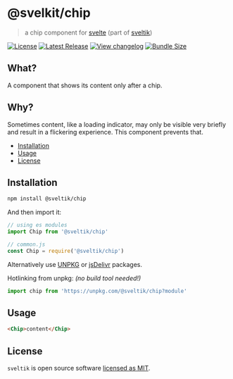 # @svelkit/chip

> a chip component for [svelte] (part of [sveltik])

[![License](https://badgen.net/npm/license/@sveltik/chip)](https://github.com/kenoxa/@sveltik/chip/blob/main/LICENSE)
[![Latest Release](https://badgen.net/npm/v/@sveltik/chip)](https://www.npmjs.com/package/@sveltik/chip)
[![View changelog](https://badgen.net/badge/%E2%80%8B/Explore%20Changelog/green?icon=awesome)](https://changelogs.xyz/@sveltik/chip)
[![Bundle Size](https://badgen.net/bundlephobia/minzip/@sveltik/chip)](https://bundlephobia.com/result?p=@sveltik/chip)

## What?

A component that shows its content only after a chip.

## Why?

Sometimes content, like a loading indicator, may only be visible very briefly and result in a flickering experience. This component prevents that.

<!-- prettier-ignore-start -->
<!-- START doctoc generated TOC please keep comment here to allow auto update -->
<!-- DON'T EDIT THIS SECTION, INSTEAD RE-RUN doctoc TO UPDATE -->


- [Installation](#installation)
- [Usage](#usage)
- [License](#license)

<!-- END doctoc generated TOC please keep comment here to allow auto update -->
<!-- prettier-ignore-end -->

## Installation

```sh
npm install @sveltik/chip
```

And then import it:

```js
// using es modules
import Chip from '@sveltik/chip'

// common.js
const Chip = require('@sveltik/chip')
```

Alternatively use [UNPKG](https://unpkg.com/@sveltik/chip/) or [jsDelivr](https://cdn.jsdelivr.net/npm/@sveltik/chip/) packages.

Hotlinking from unpkg: _(no build tool needed!)_

```js
import chip from 'https://unpkg.com/@sveltik/chip?module'
```

## Usage

```html
<Chip>content</Chip>
```

## License

`sveltik` is open source software [licensed as MIT](https://github.com/kenoxa/sveltik/blob/main/LICENSE).

[sveltik]: https://sveltik.js.org/
[svelte]: https://svelte.dev/
